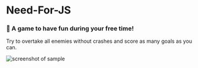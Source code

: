 # Need-For-JS
### 🚗 A game to have fun during your free time! 

Try to overtake all enemies without crashes and score as many goals as you can.

![screenshot of sample](https://i.imgur.com/YCfwhLS.gif)
